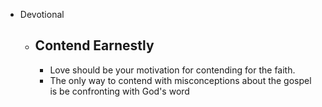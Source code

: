 - Devotional
	- ## Contend Earnestly
		- Love should be your motivation for contending for the faith.
		- The only way to contend with misconceptions about the gospel is be confronting with God's word